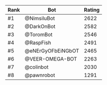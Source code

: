 Rank|Bot|Rating
---|---|---
#1|@NimsiluBot|2622
#2|@DarkOnBot|2582
#3|@ToromBot|2546
#4|@RaspFish|2491
#5|@eNErGyOFbEiNGbOT|2465
#6|@VEER-OMEGA-BOT|2263
#7|@colinbot|2030
#8|@pawnrobot|1291
